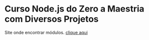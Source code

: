 # Curso Node.js do Zero a Maestria com Diversos Projetos

Site onde encontrar módulos. [clique aqui](https://www.npmjs.com/)